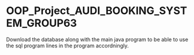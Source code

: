 # OOP_Project_AUDI_BOOKING_SYSTEM_GROUP63
Download the database along with the main java program to be able to use the sql program lines in the program accordningly.
